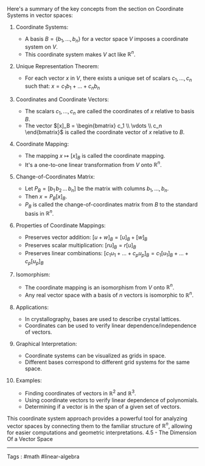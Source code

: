 Here's a summary of the key concepts from the section on Coordinate Systems in vector spaces:

1. Coordinate Systems:
   - A basis $B = \{b_1, ..., b_n\}$ for a vector space $V$ imposes a coordinate system on $V$.
   - This coordinate system makes $V$ act like $\mathbb{R}^n$.

2. Unique Representation Theorem:
   - For each vector $x$ in $V$, there exists a unique set of scalars $c_1, ..., c_n$ such that:
     $x = c_1b_1 + ... + c_nb_n$

3. Coordinates and Coordinate Vectors:
   - The scalars $c_1, ..., c_n$ are called the coordinates of $x$ relative to basis $B$.
   - The vector $[x]_B = \begin{bmatrix} c_1 \\ \vdots \\ c_n \end{bmatrix}$ is called the coordinate vector of $x$ relative to $B$.

4. Coordinate Mapping:
   - The mapping $x \mapsto [x]_B$ is called the coordinate mapping.
   - It's a one-to-one linear transformation from $V$ onto $\mathbb{R}^n$.

5. Change-of-Coordinates Matrix:
   - Let $P_B = [b_1 \, b_2 \, ... \, b_n]$ be the matrix with columns $b_1, ..., b_n$.
   - Then $x = P_B[x]_B$.
   - $P_B$ is called the change-of-coordinates matrix from $B$ to the standard basis in $\mathbb{R}^n$.

6. Properties of Coordinate Mappings:
   - Preserves vector addition: $[u + w]_B = [u]_B + [w]_B$
   - Preserves scalar multiplication: $[ru]_B = r[u]_B$
   - Preserves linear combinations: $[c_1u_1 + ... + c_pu_p]_B = c_1[u_1]_B + ... + c_p[u_p]_B$

7. Isomorphism:
   - The coordinate mapping is an isomorphism from $V$ onto $\mathbb{R}^n$.
   - Any real vector space with a basis of $n$ vectors is isomorphic to $\mathbb{R}^n$.

8. Applications:
   - In crystallography, bases are used to describe crystal lattices.
   - Coordinates can be used to verify linear dependence/independence of vectors.

9. Graphical Interpretation:
   - Coordinate systems can be visualized as grids in space.
   - Different bases correspond to different grid systems for the same space.

10. Examples:
    - Finding coordinates of vectors in $\mathbb{R}^2$ and $\mathbb{R}^3$.
    - Using coordinate vectors to verify linear dependence of polynomials.
    - Determining if a vector is in the span of a given set of vectors.

This coordinate system approach provides a powerful tool for analyzing vector spaces by connecting them to the familiar structure of $\mathbb{R}^n$, allowing for easier computations and geometric interpretations.
4.5 - The Dimension Of a Vector Space

____
Tags : #math #linear-algebra